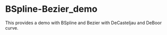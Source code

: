 # BSpline-Bezier_demo
This provides a demo with BSpline and Bezier with DeCasteljau and DeBoor curve.
